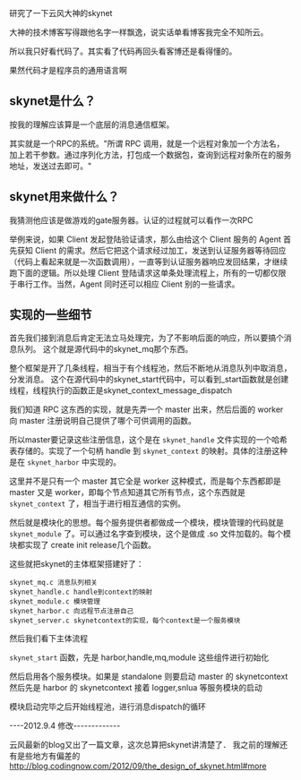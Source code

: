 研究了一下云风大神的skynet

大神的技术博客写得跟他名字一样飘逸，说实话单看博客我完全不知所云。

所以我只好看代码了。其实看了代码再回头看客博还是看得懂的。

果然代码才是程序员的通用语言啊

## skynet是什么？

按我的理解应该算是一个底层的消息通信框架。

其实就是一个RPC的系统。"所谓 RPC 调用，就是一个远程对象加一个方法名，加上若干参数。通过序列化方法，打包成一个数据包，查询到远程对象所在的服务地址，发送过去即可。"

## skynet用来做什么？

我猜测他应该是做游戏的gate服务器。认证的过程就可以看作一次RPC

举例来说，如果 Client 发起登陆验证请求，那么由给这个 Client 服务的 Agent 首先获知 Client 的需求。然后它把这个请求经过加工，发送到认证服务器等待回应（代码上看起来就是一次函数调用），一直等到认证服务器响应发回结果，才继续跑下面的逻辑。所以处理 Client 登陆请求这单条处理流程上，所有的一切都仅限于串行工作。当然，Agent 同时还可以相应 Client 别的一些请求。

## 实现的一些细节

首先我们接到消息后肯定无法立马处理完，为了不影响后面的响应，所以要搞个消息队列。 这个就是源代码中的skynet_mq那个东西。

整个框架是开了几条线程，相当于有个线程池，然后不断地从消息队列中取消息，分发消息。 这个在源代码中的skynet_start代码中，可以看到_start函数就是创建线程，线程执行的函数正是skynet_context_message_dispatch

我们知道 RPC 这东西的实现，就是先弄一个 master 出来，然后后面的 worker 向 master 注册说明自己提供了哪个可供调用的函数。

所以master要记录这些注册信息，这个是在 `skynet_handle` 文件实现的一个哈希表存储的。实现了一个句柄 handle 到 `skynet_context` 的映射。具体的注册这种是在 `skynet_harbor` 中实现的。

这里并不是只有一个 master 其它全是 worker 这种模式，而是每个东西都即是 master 又是 worker，即每个节点知道其它所有节点，这个东西就是 `skynet_context` 了，相当于进行相互通信的实例。

然后就是模块化的思想。每个服务提供者都做成一个模块，模块管理的代码就是 `skynet_module` 了。可以通过名字查到模块，这个是做成 .so 文件加载的。每个模块都实现了 create init release几个函数。

这些就把skynet的主体框架搭建好了：

    skynet_mq.c 消息队列相关
    skynet_handle.c handle到context的映射
    skynet_module.c 模块管理
    skynet_harbor.c 向远程节点注册自己
    skynet_server.c skynetcontext的实现，每个context是一个服务模块

然后我们看下主体流程

`skynet_start` 函数，先是 harbor,handle,mq,module 这些组件进行初始化

然后启用各个服务模块。如果是 standalone 则要启动 master 的 skynetcontext 然后先是 harbor 的 skynetcontext 接着 logger,snlua 等服务模块的启动

模块启动完毕之后开始线程池，进行消息dispatch的循环

----2012.9.4 修改-------------

云风最新的blog又出了一篇文章，这次总算把skynet讲清楚了． 我之前的理解还有是些地方有偏差的 http://blog.codingnow.com/2012/09/the_design_of_skynet.html#more
